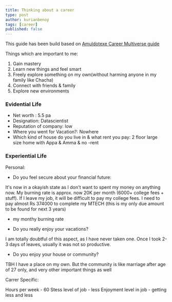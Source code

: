 ```yaml
---
title: Thinking about a career
type: post
author: kurianbenoy
tags: [career]
published: false
---
```


This guide has been build based on [Amuldotexe Career Multiverse guide](https://www.figma.com/file/vj04DNzGZknuWSJ2ILJbtp/amuldotexe-Career-Multiverse-Case-Study-20211027?node-id=0%3A1)


Things which are important to me:

1. Gain mastery
2. Learn new things and feel smart
3. Freely explore something on my own(without harming anyone in my family like Chacha)
4. Connect with friends & family
5. Explore new environments


### Evidential Life

- Net worth : 5.5 pa
- Designation: Datascientist
- Reputation of company: low
- Where you went for Vacation?: Nowhere
- Which kind of house do you live in & what rent you pay: 2 floor large size home with Appa & Amma & no -rent

### Experiential Life

Personal:

- Do you feel secure about your financial future: 

It's now in a okayish state as I don't want to spent my money on anything now. My burning rate is approx. now 20K per month (6000+ college fees + stuff).
If I leave my job, it will be difficult to pay my college fees. I need to pay almost Rs 374000 to complete my MTECH (this is my only due amount to be found for next 3 years)
+ my monthy burning rate

- Do you really enjoy your vacations?

I am totally doubtful of this aspect, as I have never taken one. Once I took 2-3 days of leaves, usually it was not so productive.

- Do you enjoy your house or community?

TBH I have a place on my own. But the community is like marriage after age of 27 only, and very other important things as well

Carrer Specific:

Hours per week - 60
Stess level of job - less
Enjoyment level in job - getting less and less



